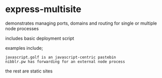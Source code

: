 express-multisite
====

demonstrates managing ports, domains and routing for single or multiple node processes

includes basic deployment script

examples include;

    javascript.golf is an javascript-centric pastebin
    nibblr.pw has forwarding for an external node process

the rest are static sites